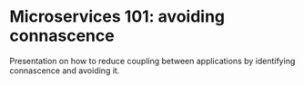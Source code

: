 Microservices 101: avoiding connascence
=====================================

Presentation on how to reduce coupling between applications by identifying connascence and avoiding it.
